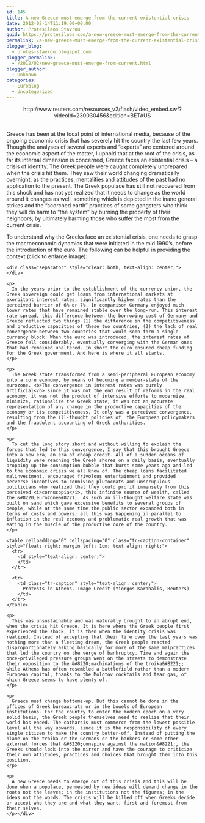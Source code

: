 ```yaml
---
id: 145
title: A new Greece must emerge from the current existential crisis
date: 2012-02-14T11:19:00+00:00
author: Protesilaos Stavrou
guid: https://protesilaos.com/a-new-greece-must-emerge-from-the-current-existential-crisis/
permalink: /a-new-greece-must-emerge-from-the-current-existential-crisis/
blogger_blog:
  - protes-stavrou.blogspot.com
blogger_permalink:
  - /2012/02/new-greece-must-emerge-from-current.html
blogger_author:
  - Unknown
categories:
  - Euroblog
  - Uncategorized
---
```

<div dir="ltr" style="text-align: left;" trbidi="on">
  <center>
    http://www.reuters.com/resources_v2/flash/video_embed.swf?videoId=230030456&edition=BETAUS
  </center>
  
  <br />Greece has been at the focal point of international media, because of the ongoing economic crisis that has severely hit the country the last few years. Though the analyses of several experts and &#8220;experts&#8221; are centered around the economic aspect of the matter, I uphold that at the root of the crisis, as far its internal dimension is concerned, Greece faces an existential crisis &#8211; a crisis of identity. The Greek people were caught completely unprepared when the crisis hit them. They saw their world changing dramatically overnight, as the practices, mentalities and attitudes of the past had no application to the present. The Greek populace has still not recovered from this shock and has not yet realized that it needs to change as the world around it changes as well, something which is depicted in the inane general strikes and the &#8220;scorched earth&#8221; practices of some gangsters who think they will do harm to &#8220;the system&#8221; by burning the property of their neighbors; by ultimately harming those who suffer the most from the current crisis.</p> 
  
  <p>
    To understand why the Greeks face an existential crisis, one needs to grasp the macroeconomic dynamics that were initiated in the mid 1990&#8217;s, before the introduction of the euro. The following can be helpful in providing the context (click to enlarge image): 
    
    <div class="separator" style="clear: both; text-align: center;">
    </div>
    
    <p>
      In the years prior to the establishment of the currency union, the Greek sovereign could get loans from international markets at exorbitant interest rates, significantly higher rates than the perceived barrier of 6% or 7%. In comparison Germany enjoyed much lower rates that have remained stable over the long-run. This interest rate spread, this difference between the borrowing cost of Germany and Greece reflected two things (1) the difference in the competitiveness and productive capacities of these two countries, (2) the lack of real convergence between two countries that would soon form a single currency block. When the euro was introduced, the interest rates of Greece fell considerably, eventually converging with the German ones that had remained unaltered. In short the euro ensured cheap funding for the Greek government. And here is where it all starts.
    </p>
    
    <p>
      The Greek state transformed from a semi-peripheral European economy into a core economy, by means of becoming a member-state of the eurozone. <b>The convergence in interest rates was purely artificial</b> since it was not the end result of reforms in the real economy, it was not the product of intensive efforts to modernize, minimize, rationalize the Greek state; it was not an accurate representation of any change in the productive capacities of the economy or its competitiveness. It only was a perceived convergence, resulting from the ill-thought policies of  the European policymakers and the fraudulent accounting of Greek authorities.
    </p>
    
    <p>
      To cut the long story short and without willing to explain the forces that led to this convergence, I say that this brought Greece into a new era; an era of cheap credit. All of a sudden oceans of liquidity were reaching the Greek shores on a daily basis, eventually propping up the consumption bubble that burst some years ago and led to the economic crisis we all know of. The cheap loans facilitated malinvestment, encouraged frivolous entertainment and provided perverse incentives to conniving plutocrats and unscrupulous politicians who realized that they could profit immensely from this perceived <i>cornucopia</i>, this infinite source of wealth, called the &#8220;eurozone&#8221;. As such an ill-thought welfare state was built on sand which gave excessive benefits to several groups of people, while at the same time the public sector expanded both in terms of costs and powers; all this was happening in parallel to inflation in the real economy and problematic real growth that was eating in the muscle of the productive core of the country.
    </p>
    
    <table cellpadding="0" cellspacing="0" class="tr-caption-container" style="float: right; margin-left: 1em; text-align: right;">
      <tr>
        <td style="text-align: center;">
        </td>
      </tr>
      
      <tr>
        <td class="tr-caption" style="text-align: center;">
          Protests in Athens. Image Credit (Yiorgos Karahalis, Reuters)
        </td>
      </tr>
    </table>
    
    <p>
      This was unsustainable and was naturally brought to an abrupt end, when the crisis hit Greece. It is here where the Greek people first experienced the shock, it is then when the identity crisis was realized. Instead of accepting that their life over the last years was nothing more than a fleeting dream, the Greek people reacted disproportionately asking basically for more of the same malpractices that led the country on the verge of bankruptcy. Time and again the once-privileged pressure groups went on the streets to demonstrate their opposition to the &#8220;machinations of the troika&#8221;; while Athens has often resembled a battlefield rather than a modern European capital, thanks to the Molotov cocktails and tear gas, of which Greece seems to have plenty of.
    </p>
    
    <p>
      Greece must change bottoms-up. But this cannot be done in the offices of Greek bureaucrats or in the bowels of European institutions. For the country to enter the modern epoch on a very solid basis, the Greek people themselves need to realize that their world has ended. The catharsis must commerce from the lowest possible level all the way upwards, since it is the responsibility of every single citizen to make the country better-off. Instead of putting the blame on the troika or the Germans or the bankers or some other external forces that &#8220;conspire against the nation&#8221;, the Greeks should look into the mirror and have the courage to criticize their own attitudes, practices and choices that brought them into this position.
    </p>
    
    <p>
      A new Greece needs to emerge out of this crisis and this will be done when a populace, permeated by new ideas will demand change in the roots not the leaves; in the institutions not the figures; in the ideas not the words. The crisis will be killed off when Greeks decide or accept who they are and what they want, first and foremost from their selves.
    </p></div>